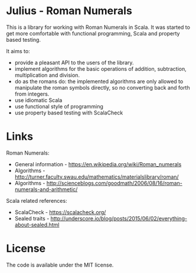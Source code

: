 Julius - Roman Numerals
=======================

This is a library for working with Roman Numerals in Scala.
It was started to get more comfortable with functional programming, Scala and property based testing.

It aims to:
- provide a pleasant API to the users of the library.
- implement algorithms for the basic operations of addition, subtraction, multiplication and division.
- do as the romans do: the implemented algorithms are only allowed to manipulate the roman symbols directly, so no converting back and forth from integers.
- use idiomatic Scala
- use functional style of programming
- use property based testing with ScalaCheck

Links
=====
Roman Numerals:
- General information - https://en.wikipedia.org/wiki/Roman_numerals
- Algorithms - http://turner.faculty.swau.edu/mathematics/materialslibrary/roman/
- Algorithms - http://scienceblogs.com/goodmath/2006/08/16/roman-numerals-and-arithmetic/

Scala related references:
- ScalaCheck - https://scalacheck.org/
- Sealed traits - http://underscore.io/blog/posts/2015/06/02/everything-about-sealed.html

License
=======
The code is available under the MIT license.
